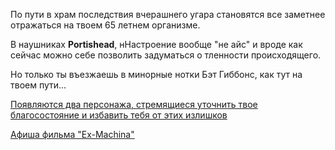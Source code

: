 По пути в храм последствия вчерашнего угара становятся все заметнее отражаться на твоем 65 летнем организме.

В наушниках **Portishead**, нНастроение вообще "не айс" и вроде как сейчас можно себе позволить задуматься о тленности происходящего. 

Но только ты въезжаешь в минорные нотки Бэт Гиббонс, как тут на твоем пути...

[Появляются два персонажа, стремящиеся уточнить твое благосостояние и избавить тебя от этих излишков](gopstop/gopstop.md)

[Афиша фильма "Ex-Machina"](exmachina/exmachina)